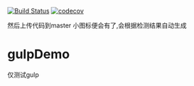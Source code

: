 [![Build Status](https://travis-ci.org/frontzhm/gulpDemo.svg?branch=master)](https://travis-ci.org/frontzhm/gulpDemo)
[![codecov](https://codecov.io/gh/frontzhm/gulpDemo/branch/master/graph/badge.svg)](https://codecov.io/gh/frontzhm/gulpDemo)

然后上传代码到master 小图标便会有了,会根据检测结果自动生成

# gulpDemo
仅测试gulp
